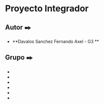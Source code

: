 # Proyecto Integrador

## Autor ✒️

* **Davalos Sanchez Fernando Axel - G3 **

## Grupo  ✒️
* 
* 
* 
* 
* 
* 

